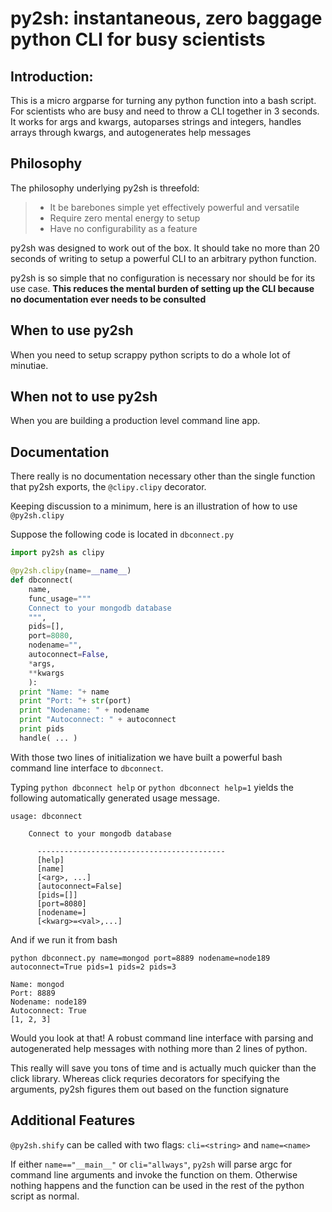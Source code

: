 # py2sh: instantaneous, zero baggage python CLI for busy scientists


## Introduction:


This is a micro argparse for turning any python function into a bash script. For scientists who are busy and need to throw a CLI together in 3 seconds. It works for args and kwargs, autoparses strings and integers, handles arrays through kwargs, and autogenerates help messages

## Philosophy

The philosophy underlying py2sh is threefold:

> - It be barebones simple yet effectively powerful and versatile
> - Require zero mental energy to setup 
> - Have no configurability as a feature

py2sh was designed to work out of the box. It should take no more than 20 seconds of writing to setup a powerful CLI to an arbitrary python function. 

py2sh is so simple that no configuration is necessary nor should be for its use case. **This reduces the mental burden of setting up the CLI because no documentation ever needs to be consulted**

## When to use py2sh

When you need to setup scrappy python scripts to do a whole lot of minutiae. 

## When not to use py2sh

When you are building a production level command line app. 

## Documentation

There really is no documentation necessary other than the single function that py2sh exports, the `@clipy.clipy` decorator. 

Keeping discussion to a minimum, here is an illustration of how to use `@py2sh.clipy`

Suppose the following code is located in `dbconnect.py`

```python
import py2sh as clipy

@py2sh.clipy(name=__name__)
def dbconnect(
    name, 
    func_usage="""
    Connect to your mongodb database
    """,
    pids=[],
    port=8080, 
    nodename="",
    autoconnect=False,
    *args, 
    **kwargs
    ):
  print "Name: "+ name
  print "Port: "+ str(port)
  print "Nodename: " + nodename
  print "Autoconnect: " + autoconnect
  print pids
  handle( ... )
```

With those two lines of initialization we have built a powerful bash command line interface to `dbconnect`. 

Typing `python dbconnect help` or `python dbconnect help=1` yields the following automatically generated usage message.

```
usage: dbconnect

    Connect to your mongodb database

      ------------------------------------------
      [help]
      [name]
      [<arg>, ...]
      [autoconnect=False]
      [pids=[]]
      [port=8080]
      [nodename=]
      [<kwarg>=<val>,...]
```

And if we run it from bash

```
python dbconnect.py name=mongod port=8889 nodename=node189 autoconnect=True pids=1 pids=2 pids=3

Name: mongod
Port: 8889
Nodename: node189
Autoconnect: True
[1, 2, 3]
```

Would you look at that! A robust command line interface with parsing and autogenerated help messages with nothing more than 2 lines of python. 

This really will save you tons of time and is actually much quicker than the click library. Whereas click requries decorators for specifying the arguments, py2sh figures them out based on the function signature

## Additional Features

`@py2sh.shify` can be called with two flags: `cli=<string>` and `name=<name>`

If either `name=="__main__"` or `cli="allways"`, `py2sh` will parse argc for command line arguments and invoke the function on them. Otherwise nothing happens and the function can be used in the rest of the python script as normal.


